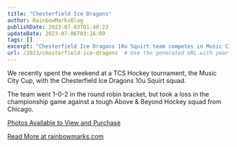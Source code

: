 ```yaml
---
title: "Chesterfield Ice Dragons"
author: RainbowMarksBlog
publishDate: 2023-07-03T01:40:23
updateDate: 2023-07-06T03:16:09
tags: []
excerpt: "Chesterfield Ice Dragons 10u Squirt team competes in Music City Cup tournament, finishing as runners-up. Check out photos at rainbowmarks.com."
url: /2023/chesterfield-ice-dragons  # Use the generated URL with year
---
```

<p>We recently spent the weekend at a TCS Hockey tournament, the Music City Cup, with the Chesterfield Ice Dragons 10u Squirt squad.</p>  <p>The team went 1-0-2 in the round robin bracket, but took a loss in the championship game against a tough Above &amp; Beyond Hockey squad from Chicago.</p>  <p><a href="https://rainbowmarks.smugmug.com/2023/Hockey/Ice-Dragons">Photos Available to View and Purchase</a></p>  <a href="https://rainbowmarks.com/Events/2023/07/IceDragons/">Read More at rainbowmarks.com</a>

